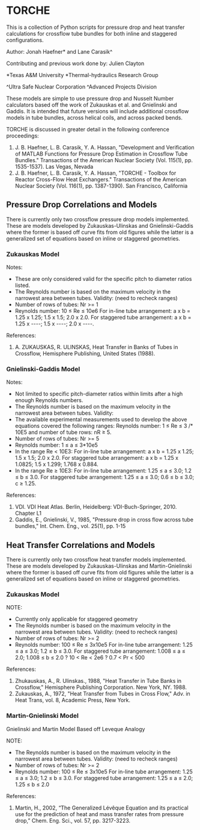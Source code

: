 # TORCHE
This is a collection of Python scripts for pressure drop and heat transfer calculations for crossflow tube bundles for both inline and staggered configurations.

Author: Jonah Haefner* and Lane Carasik^

Contributing and previous work done by: Julien Clayton

*Texas A&M University
*Thermal-hydraulics Research Group

^Ultra Safe Nuclear Corporation
^Advanced Projects Division

These models are simple to use pressure drop and Nusselt Number calculators based off the work of Zukauskas et al. and Gnielinski and Gaddis. 
It is intended that future versions will include additional crossflow models in tube bundles, across helical coils, and across packed bends. 

TORCHE is discussed in greater detail in the following conference proceedings:
1. J. B. Haefner, L. B. Carasik, Y. A. Hassan, "Development and Verification of MATLAB Functions for Pressure Drop Estimation in Crossflow Tube Bundles." Transactions of the American Nuclear Society (Vol. 115(1), pp. 1535-1537). Las Vegas, Nevada
2. J. B. Haefner, L. B. Carasik, Y. A. Hassan, "TORCHE - Toolbox for Reactor Cross-Flow Heat Exchangers." Transactions of the American Nuclear Society (Vol. 116(1), pp. 1387-1390). San Francisco, California

## Pressure Drop Correlations and Models

There is currently only two crossflow pressure drop models implemented. These are models developed by Zukauskas-Ulinskas and Gnielinski-Gaddis where the former is based off curve fits from old figures while the latter is a generalized set of equations based on inline or staggered geometries.

### Zukauskas Model

Notes:
* These are only considered valid for the specific pitch to diameter ratios listed.
* The Reynolds number is based on the maximum velocity in the narrowest area between tubes.
Validity: (need to recheck ranges)
* Number of rows of tubes:
Nr >= 1
* Reynolds number:
10 ≤ Re ≤ 10e6
For in-line tube arrangement: 	a x b = 1.25 x 1.25;   1.5 x 1.5;   2.0 x 2.0. 
For staggered tube arrangement: a x b = 1.25 x ----;   1.5 x ----;  2.0 x ----.

References:
1. A. ZUKAUSKAS, R. ULINSKAS, Heat Transfer in Banks of Tubes in Crossflow, Hemisphere Publishing, United States (1988).

### Gnielinski-Gaddis Model

Notes:
* Not limited to specific pitch-diameter ratios within limits after a high enough Reynolds numbers. 
* The Reynolds number is based on the maximum velocity in the narrowest area between tubes.
Validity:
* The available experimental measurements used to develop the above equations covered the following ranges: Reynolds number: 1 ≤ Re ≤ 3 /* 10E5 and number of tube rows: nR ≥  5.
* Number of rows of tubes:
Nr >= 5
* Reynolds number:
1 ≤ a ≤ 3*10e5
* In the range Re < 10E3: 
For in-line tube arrangement: 	a x b = 1.25 x 1.25;   1.5 x 1.5;   2.0 x 2.0. 
For staggered tube arrangement: a x b = 1.25 x 1.0825; 1.5 x 1.299; 1.768 x 0.884.
* In the range Re ≥ 10E3: 
For in-line tube arrangement: 	1.25 ≤ a ≤ 3.0; 1.2 ≤ b ≤ 3.0. 
For staggered tube arrangement: 1.25 ≤ a ≤ 3.0; 0.6 ≤ b ≤ 3.0; c ≥ 1.25.

References:
1. VDI. VDI Heat Atlas. Berlin, Heidelberg: VDI-Buch-Springer, 2010. Chapter L1
2. Gaddis, E., Gnielinski, V., 1985, "Pressure drop in cross flow across tube bundles," Int. Chem. Eng., vol. 25(1), pp. 1-15

## Heat Transfer Correlations and Models

There is currently only two crossflow heat transfer models implemented. These are models developed by Zukauskas-Ulinskas and Martin-Gnielinski where the former is based off curve fits from old figures while the latter is a generalized set of equations based on inline or staggered geometries.

### Zukauskas Model

NOTE:
* Currently only applicable for staggered geometry
* The Reynolds number is based on the maximum velocity in the narrowest area between tubes.
Validity: (need to recheck ranges)
* Number of rows of tubes:
Nr >= 2
* Reynolds number:
100 ≤ Re ≤ 3x10e5
For in-line tube arrangement: 	1.25 ≤ a ≤ 3.0; 1.2 ≤ b ≤ 3.0. 
For staggered tube arrangement: 1.008 ≤ a ≤ 2.0; 1.008 ≤ b ≤ 2.0
? 10 < Re < 2e6
? 0.7 < Pr < 500
 
References:
1. Zhukauskas, A., R. Ulinskas., 1988, "Heat Transfer in Tube Banks in Crossflow," Hemisphere Publishing Corporation. New York, NY. 1988.
2. Zukauskas, A., 1972, "Heat Transfer from Tubes in Cross Flow," Adv. in Heat Trans, vol. 8, Academic Press, New York.
	
### Martin-Gnielinski Model

Gnielinski and Martin Model
Based off Leveque Analogy

NOTE: 
* The Reynolds number is based on the maximum velocity in the narrowest area between tubes.
Validity: (need to recheck ranges)
* Number of rows of tubes:
Nr >= 2
* Reynolds number:
100 ≤ Re ≤ 3x10e5
For in-line tube arrangement: 	1.25 ≤ a ≤ 3.0; 1.2 ≤ b ≤ 3.0. 
For staggered tube arrangement: 1.25 ≤ a ≤ 2.0; 1.25 ≤ b ≤ 2.0

References:
1. Martin, H., 2002, “The Generalized Lévêque Equation and its practical use for the prediction of heat and mass transfer rates from pressure drop,” Chem. Eng. Sci., vol. 57, pp. 3217-3223.

